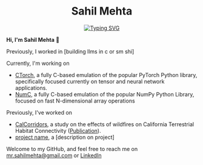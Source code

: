 <h1 align="center">
Sahil Mehta
</h1>

<p align="center">
<a href="https://git.io/typing-svg"><img src="https://readme-typing-svg.demolab.com?font=Roboto+Mono&duration=3000&pause=500&color=A2BFFE&center=true&width=435&lines=CS+%40+Carnegie+Mellon+University;Building+ML+Systems;Prev+%40+Stealth" alt="Typing SVG" /></a>
</p>




**Hi, I'm Sahil Mehta** 👋

Previously, I worked in [building llms in c or sm shi]

Currently, I'm working on 

* [CTorch](https://url-to-github-page.com), a fully C-based emulation of the popular PyTorch Python library, specifically focused currently on tensor and neural network applications.
* [NumC](https://url-to-github-page.com), a fully C-based emulation of the popular NumPy Python Library, focused on fast N-dimensional array operations

Previously, I've worked on
* [CalCorridors](https://github.com/sahilmehta-US/CalCorridors/tree/main), a study on the effects of wildfires on California Terrestrial Habitat Connectivity ([Publication](https://agu.confex.com/agu/fm23/meetingapp.cgi/Paper/1432570)).
* [project name](https://url-to-github-page.com), a [description on project]

Welcome to my GitHub, and feel free to reach me on [mr.sahilmehta@gmail.com](mr.sahil.mehta@gmail.com) or [LinkedIn](https://www.linkedin.com/in/sahil-mehta-883b16261/)
 







